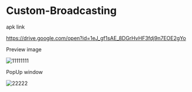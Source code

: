 # Custom-Broadcasting


apk link

https://drive.google.com/open?id=1eJ_gf1sAE_8DGrHvHF3fdj9n7EOE2gYo

Preview image

![11111111](https://user-images.githubusercontent.com/31959794/71518038-f795e980-28da-11ea-8d8b-3d172954d226.jpg)


PopUp window

![22222](https://user-images.githubusercontent.com/31959794/71518041-fc5a9d80-28da-11ea-9baf-157db9faed25.jpg)

